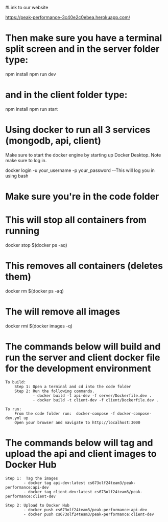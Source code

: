 <!-- npm install bcrypt
npm install jsonwebtoken
npm install dotenv -->

#Link to our website

https://peak-performance-3c40e2c0ebea.herokuapp.com/

# Then make sure you have a terminal split screen and in the server folder type:

npm install
npm run dev

# and in the client folder type:

<!-- npm install react-icons -->
npm install
npm run start

# Using docker to run all 3 services (mongodb, api, client)

Make sure to start the docker engine by starting up Docker Desktop. Note make sure to log in.

docker login -u your_username -p your_password --This will log you in using bash

# Make sure you're in the code folder

# This will stop all containers from running

docker stop $(docker ps -aq)

# This removes all containers (deletes them)

docker rm $(docker ps -aq)

# The will remove all images

docker rmi $(docker images -q)

# The commands below will build and run the server and client docker file for the development environment

    To build:
        Step 1: Open a terminal and cd into the code folder
        Step 2: Run the following commands. 
                - docker build -t api-dev -f server/Dockerfile.dev .
                - docker build -t client-dev -f client/Dockerfile.dev .

    To run:
        From the code folder run:  docker-compose -f docker-compose-dev.yml up
        Open your browser and navigate to http://localhost:3000

 
# The commands below will tag and upload the api and client images to Docker Hub

    Step 1:  Tag the images
            - docker tag api-dev:latest cs673olf24team3/peak-performance:api-dev
            - docker tag client-dev:latest cs673olf24team3/peak-performance:client-dev
    
    Step 2: Upload to Docker Hub
            - docker push cs673olf24team3/peak-performance:api-dev
            - docker push cs673olf24team3/peak-performance:client-dev
